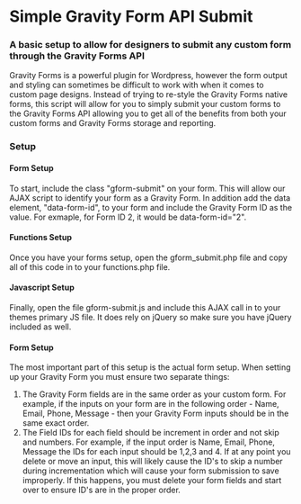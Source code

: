 # Simple Gravity Form API Submit
### A basic setup to allow for designers to submit any custom form through the Gravity Forms API 

Gravity Forms is a powerful plugin for Wordpress, however the form output and styling can sometimes be difficult to work with when it comes to custom page designs.  Instead of trying to re-style the Gravity Forms native forms, this script will allow for you to simply submit your custom forms to the Gravity Forms API allowing you to get all of the benefits from both your custom forms and Gravity Forms storage and reporting.

### Setup

#### Form Setup
To start, include the class "gform-submit" on your form. This will allow our AJAX script to identify your form as a Gravity Form.  In addition add the data element, "data-form-id", to your form and include the Gravity Form ID as the value. For exmaple, for Form ID 2, it would be data-form-id="2".


#### Functions Setup
Once you have your forms setup, open the gform_submit.php file and copy all of this code in to your functions.php file. 


#### Javascript Setup
Finally, open the file gform-submit.js and include this AJAX call in to your themes primary JS file.  It does rely on jQuery so make sure you have jQuery included as well. 


#### Form Setup
The most important part of this setup is the actual form setup.  When setting up your Gravity Form you must ensure two separate things:
1) The Gravity Form fields are in the same order as your custom form.  For example, if the inputs on your form are in the following order - Name, Email, Phone, Message - then your Gravity Form inputs should be in the same exact order.
2) The Field IDs for each field should be increment in order and not skip and numbers.  For example, if the input order is Name, Email, Phone, Message the IDs for each input should be 1,2,3 and 4.  If at any point you delete or move an input, this will likely cause the ID's to skip a number during incrementation which will cause your form submission to save improperly. If this happens, you must delete your form fields and start over to ensure ID's are in the proper order. 